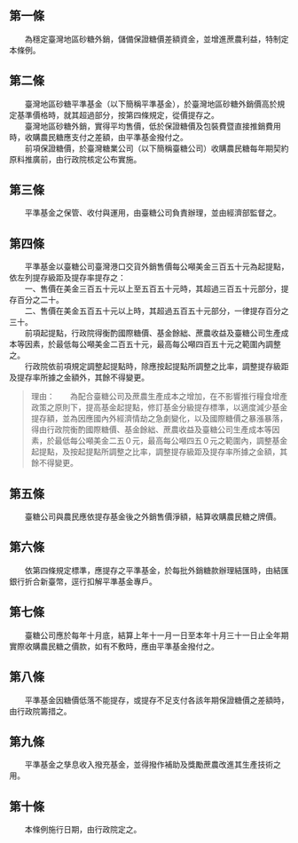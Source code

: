 第一條 
-------
　　為穩定臺灣地區砂糖外銷，儲備保證糖價差額資金，並增進蔗農利益，特制定本條例。  


第二條 
-------
　　臺灣地區砂糖平準基金（以下簡稱平準基金），於臺灣地區砂糖外銷價高於規定基準價格時，就其超過部分，按第四條規定，從價提存之。  
　　臺灣地區砂糖外銷，實得平均售價，低於保證糖價及包裝費暨直接推銷費用時，收購農民糖應支付之差額，由平準基金撥付之。  
　　前項保證糖價，於臺灣糖業公司（以下簡稱臺糖公司）收購農民糖每年期契約原料推廣前，由行政院核定公布實施。  


第三條 
-------
　　平準基金之保管、收付與運用，由臺糖公司負責辦理，並由經濟部監督之。  


第四條 
-------
　　平準基金以臺糖公司臺灣港口交貨外銷售價每公噸美金三百五十元為起提點，依左列提存級距及提存率提存之：  
　　一、售價在美金三百五十元以上至五百五十元時，其超過三百五十元部分，提存百分之二十。  
　　二、售價在美金五百五十元以上時，其超過五百五十元部分，一律提存百分之三十。  
　　前項起提點，行政院得衡酌國際糖價、基金餘絀、蔗農收益及臺糖公司生產成本等因素，於最低每公噸美金二百五十元，最高每公噸四百五十元之範圍內調整之。  
　　行政院依前項規定調整起提點時，除應按起提點所調整之比率，調整提存級距及提存率所據之金額外，其餘不得變更。  
> 理由：　　為配合臺糖公司及蔗農生產成本之增加，在不影響推行糧食增產政策之原則下，提高基金起提點，修訂基金分級提存標準，以適度減少基金提存額，並為因應國內外經濟情劫之急劇變化，以及國際糖價之暴漲暴落，得由行政院衡酌國際糖價、基金餘絀、蔗農收益及臺糖公司生產成本等因素，於最低每公噸美金二五０元，最高每公噸四五０元之範圍內，調整基金起提點，及按起提點所調整之比率，調整提存級距及提存率所據之金額，其餘不得變更。



第五條 
-------
　　臺糖公司與農民應依提存基金後之外銷售價淨額，結算收購農民糖之牌價。  


第六條 
-------
　　依第四條規定標準，應提存之平準基金，於每批外銷糖款辦理結匯時，由結匯銀行折合新臺幣，逕行扣解平準基金專戶。  


第七條 
-------
　　臺糖公司應於每年十月底，結算上年十一月一日至本年十月三十一日止全年期實際收購農民糖之價款，如有不敷時，應由平準基金撥付之。  


第八條 
-------
　　平準基金因糖價低落不能提存，或提存不足支付各該年期保證糖價之差額時，由行政院籌措之。  


第九條 
-------
　　平準基金之孳息收入撥充基金，並得撥作補助及獎勵蔗農改進其生產技術之用。  


第十條 
-------
　　本條例施行日期，由行政院定之。